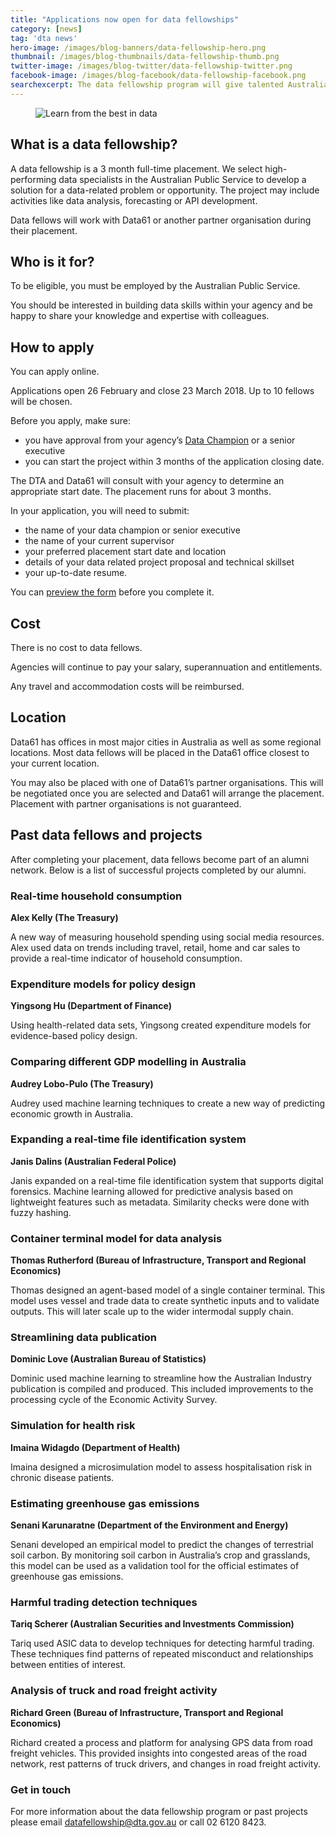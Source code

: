 ```yaml
---
title: "Applications now open for data fellowships"
category: [news]
tag: 'dta news'
hero-image: /images/blog-banners/data-fellowship-hero.png
thumbnail: /images/blog-thumbnails/data-fellowship-thumb.png
twitter-image: /images/blog-twitter/data-fellowship-twitter.png
facebook-image: /images/blog-facebook/data-fellowship-facebook.png
searchexcerpt: The data fellowship program will give talented Australian Public Service staff an opportunity to develop advanced data skills.
---
```


<figure>
  <img src="{{ site.url }}{{ site.baseurl }}{{ page.hero-image }}" alt="Learn from the best in data">
  <br />
</figure>

## What is a data fellowship?

A data fellowship is a 3 month full-time placement. We select high-performing data specialists in the Australian Public Service to develop a solution for a data-related problem or opportunity. The project may include activities like data analysis, forecasting or API development.

Data fellows will work with Data61 or another partner organisation during their placement.

## Who is it for?

To be eligible, you must be employed by the Australian Public Service.

You should be interested in building data skills within your agency and be happy to share your knowledge and expertise with colleagues.

## How to apply

You can apply online.

Applications open 26 February and close 23 March 2018. Up to 10 fellows will be chosen.

Before you apply, make sure:

- you have approval from your agency’s [Data Champion](https://data.gov.au/dataset/list-of-data-champions) or a senior executive
- you can start the project within 3 months of the application closing date.

The DTA and Data61 will consult with your agency to determine an appropriate start date. The placement runs for about 3 months.

In your application, you will need to submit:

- the name of your data champion or senior executive
- the name of your current supervisor
- your preferred placement start date and location
- details of your data related project proposal and technical skillset
- your up-to-date resume.

You can [preview the form](https://ausdta.recruiterbox.com/jobs/edeec697706c4192bfc505896bae4ed3) before you complete it.

## Cost

There is no cost to data fellows.

Agencies will continue to pay your salary, superannuation and entitlements.

Any travel and accommodation costs will be reimbursed.

## Location
Data61 has offices in most major cities in Australia as well as some regional locations. Most data fellows will be placed in the Data61 office closest to your current location.

You may also be placed with one of Data61’s partner organisations. This will be negotiated once you are selected and Data61 will arrange the placement. Placement with partner organisations is not guaranteed.

## Past data fellows and projects

After completing your placement, data fellows become part of an alumni network. Below is a list of successful projects completed by our alumni.

### Real-time household consumption

**Alex Kelly (The Treasury)**


A new way of measuring household spending using social media resources. Alex used data on trends including travel, retail, home and car sales to provide a real-time indicator of household consumption.

### Expenditure models for policy design

**Yingsong Hu (Department of Finance)**


Using health-related data sets, Yingsong created expenditure models for evidence-based policy design.

### Comparing different GDP modelling in Australia
**Audrey Lobo-Pulo (The Treasury)**


Audrey used machine learning techniques to create a new way of predicting economic growth in Australia.

### Expanding a real-time file identification system
**Janis Dalins (Australian Federal Police)**


Janis expanded on a real-time file identification system that supports digital forensics. Machine learning allowed for predictive analysis based on lightweight features such as metadata. Similarity checks were done with fuzzy hashing.

### Container terminal model for data analysis
**Thomas Rutherford (Bureau of Infrastructure, Transport and Regional Economics)**


Thomas designed an agent-based model of a single container terminal. This model uses vessel and trade data to create synthetic inputs and to validate outputs. This will later scale up to the wider intermodal supply chain.

### Streamlining data publication
**Dominic Love (Australian Bureau of Statistics)**


Dominic used machine learning to streamline how the Australian Industry publication is compiled and produced. This included improvements to the processing cycle of the Economic Activity Survey.

### Simulation for health risk
**Imaina Widagdo (Department of Health)**


Imaina designed a microsimulation model to assess hospitalisation risk in chronic disease patients.

### Estimating greenhouse gas emissions
**Senani Karunaratne (Department of the Environment and Energy)**


Senani developed an empirical model to predict the changes of terrestrial soil carbon. By monitoring soil carbon in Australia’s crop and grasslands, this model can be used as a validation tool for the official estimates of greenhouse gas emissions.

### Harmful trading detection techniques
**Tariq Scherer (Australian Securities and Investments Commission)**


Tariq used ASIC data to develop techniques for detecting harmful trading. These techniques find patterns of repeated misconduct and relationships between entities of interest.

### Analysis of truck and road freight activity
**Richard Green (Bureau of Infrastructure, Transport and Regional Economics)**


Richard created a process and platform for analysing GPS data from road freight vehicles. This provided insights into congested areas of the road network, rest patterns of truck drivers, and changes in road freight activity.

### Get in touch
For more information about the data fellowship program or past projects please email [datafellowship@dta.gov.au](mailto:datafellowship@dta.gov.au) or call 02 6120 8423.
